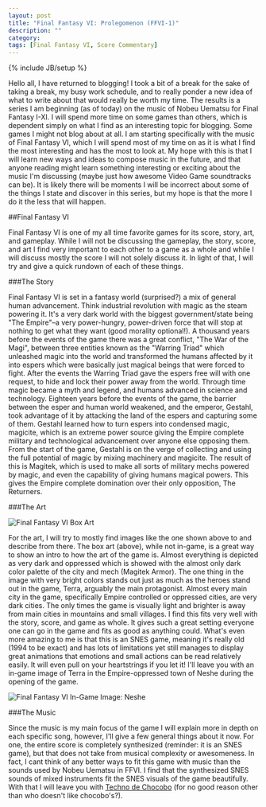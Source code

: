 ```yaml
---
layout: post
title: "Final Fantasy VI: Prolegomenon (FFVI-1)"
description: ""
category: 
tags: [Final Fantasy VI, Score Commentary]
---
```

{% include JB/setup %}

Hello all, I have returned to blogging! I took a bit of a break for the sake of taking a break, my busy work schedule, and to really ponder a new idea of what to write about that would really be worth my time. The results is a series I am beginning (as of today) on the music of Nobeu Uematsu for Final Fantasy I-XI. I will spend more time on some games than others, which is dependent simply on what I find as an interesting topic for blogging. Some games I might not blog about at all. I am starting specifically with the music of Final Fantasy VI, which I will spend most of my time on as it is what I find the most interesting and has the most to look at. My hope with this is that I will learn new ways and ideas to compose music in the future, and that anyone reading might learn something interesting or exciting about the music I'm discussing (maybe just how awesome Video Game soundtracks can be). It is likely there will be moments I will be incorrect about some of the things I state and discover in this series, but my hope is that the more I do it the less that will happen. 

##Final Fantasy VI

Final Fantasy VI is one of my all time favorite games for its score, story, art, and gameplay. While I will not be discussing the gameplay, the story, score, and art I find very important to each other to a game as a whole and while I will discuss mostly the score I will not solely discuss it. In light of that, I will try and give a quick rundown of each of these things. 

###The Story

Final Fantasy VI is set in a fantasy world (surprised?) a mix of general human advancement. Think industrial revolution with magic as the steam powering it. It's a very dark world with the biggest government/state being "The Empire"–a very power-hungry, power-driven force that will stop at nothing to get what they want (good morality optional!). A thousand years before the events of the game there was a great conflict, "The War of the Magi", between three entities known as the "Warring Triad" which unleashed magic into the world and transformed the humans affected by it into espers which were basically just magical beings that were forced to fight. After the events the Warring Triad gave the espers free will with one request, to hide and lock their power away from the world. Through time magic became a myth and legend, and humans advanced in science and technology. Eighteen years before the events of the game, the barrier between the esper and human world weakened, and the emperor, Gestahl, took advantage of it by attacking the land of the espers and capturing some of them. Gestahl learned how to turn espers into condensed magic, magicite, which is an extreme power source giving the Empire complete military and technological advancement over anyone else opposing them. From the start of the game, Gestahl is on the verge of collecting and using the full potential of magic by mixing machinery and magicite. The result of this is Magitek, which is used to make all sorts of military mechs powered by magic, and even the capability of giving humans magical powers. This gives the Empire complete domination over their only opposition, The Returners. 

###The Art

![Final Fantasy VI Box Art](https://s3.amazonaws.com/zachberglund.com/images/amano-final-fantasy-vi.jpg)

For the art, I will try to mostly find images like the one shown above to and describe from there. The box art (above), while not in-game, is a great way to show an intro to how the art of the game is. Almost everything is depicted as very dark and oppressed which is showed with the almost only dark color palette of the city and mech (Magitek Armor). The one thing in the image with very bright colors stands out just as much as the heroes stand out in the game, Terra, arguably the main protagonist. Almost every main city in the game, specifically Empire controlled or oppressed cities, are very dark cities. The only times the game is visually light and brighter is away from main cities in mountains and small villages. I find this fits very well with the story, score, and game as whole. It gives such a great setting everyone one can go in the game and fits as good as anything could. What's even more amazing to me is that this is an SNES game, meaning it's really old (1994 to be exact) and has lots of limitations yet still manages to display great animations that emotions and small actions can be read relatively easily. It will even pull on your heartstrings if you let it! I'll leave you with an in-game image of Terra in the Empire-oppressed town of Neshe during the opening of the game.
 
![Final Fantasy VI In-Game Image: Neshe](https://s3.amazonaws.com/zachberglund.com/images/final-fantasy-vi-20060509061309295.jpg)

###The Music

Since the music is my main focus of the game I will explain more in depth on each specific song, however, I'll give a few general things about it now. For one, the entire score is completely synthesized (reminder: it is an SNES game), but that does not take from musical complexity or awesomeness. In fact, I cant think of any better ways to fit this game with music than the sounds used by Nobeu Uematsu in FFVI. I find that the synthesized SNES sounds of mixed instruments fit the SNES visuals of the game beautifully. With that I will leave you with [Techno de Chocobo](http://www.youtube.com/watch?v=SNgUI94Lxik) (for no good reason other than who doesn't like chocobo's?).


